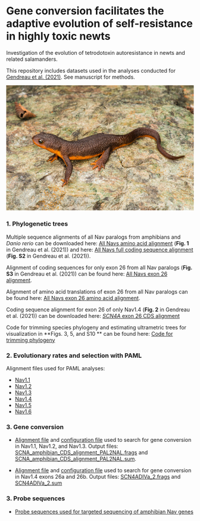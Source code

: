 # Gene conversion facilitates the adaptive evolution of self-resistance in highly toxic newts


Investigation of the evolution of tetrodotoxin autoresistance in newts and related salamanders.

This repository includes datasets used in the analyses conducted for [Gendreau et al. (2021)](https://doi.org/10.1093/molbev/msab182). See manuscript for methods.



![Taricha torosa](Taricha_torosa.jpeg)







### 1. Phylogenetic trees

Multiple sequence alignments of all Nav paralogs from amphibians and *Danio rerio* can be downloaded here: [All Navs amino acid alignment](SCNA_protein_alignment_RAxML_Tree.fasta) (**Fig. 1** in Gendreau et al. (2021)) and here: [All Navs full coding sequence alignment](SCN_CDS_alignment_RAxML_Tree.fasta) (**Fig. S2** in Gendreau et al. (2021)).

Alignment of coding sequences for only exon 26 from all Nav paralogs (**Fig. S3** in Gendreau et al. (2021)) can be found here: [All Navs exon 26 alignment](Exon_26_all_SCNAs.fasta).

Alignment of amino acid translations of exon 26 from all Nav paralogs can be found here: [All Navs exon 26 amino acid alignment](Exon26_all_SCNAs_amino_acid.fasta).

Coding sequence alignment for exon 26 of only Nav1.4 (**Fig. 2** in Gendreau et al. (2021)) can be downloaded here: [*SCN4A* exon 26 CDS alignment](SCN4A_exon26_RAxML_Tree.fasta)

Code for trimming species phylogeny and estimating ultrametric trees for visualization in **Figs. 3, 5, and S10 ** can be found here: [Code for trimming phylogeny](amphibian_time_tree.R)


### 2. Evolutionary rates and selection with PAML

Alignment files used for PAML analyses:
* [Nav1.1](SCN1A_CDS_alignment.fasta)
* [Nav1.2](SCN2A_CDS_alignment.fasta)
* [Nav1.3](SCN3A_CDS_alignment.fasta)
* [Nav1.4](SCN4A_CDS_alignment.fasta)
* [Nav1.5](SCN5A_CDS_alignment.fasta)
* [Nav1.6](SCN8A_CDS_alignment.fasta)


### 3. Gene conversion

* [Alignment file](SCNA_amphibian_CDS_alignment_geneconv.fasta) and [configuration file](Geneconv_config_SCN1A-2A-3A.cfg) used to search for gene conversion in Nav1.1, Nav1.2, and Nav1.3. Output files: [SCNA_amphibian_CDS_alignment_PAL2NAL.frags](SCNA_amphibian_CDS_alignment_PAL2NAL.frags) and [SCNA_amphibian_CDS_alignment_PAL2NAL.sum](SCNA_amphibian_CDS_alignment_PAL2NAL.sum).

* [Alignment file](SCN4A_exon_26_alignment_geneconv.fasta) and [configuration file](Geneconv_config_SCN4A.cfg) used to search for gene conversion in Nav1.4 exons 26a and 26b. Output files: [SCN4ADIVa_2.frags](SCN4ADIVa_2.frags) and [SCN4ADIVa_2.sum](SCN4ADIVa_2.sum)


### 3. Probe sequences

* [Probe sequences used for targeted sequencing of amphibian Nav genes](Amphibian_SCN_probes.txt)


